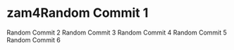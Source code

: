 # zam4Random Commit 1
Random Commit 2
Random Commit 3
Random Commit 4
Random Commit 5
Random Commit 6
